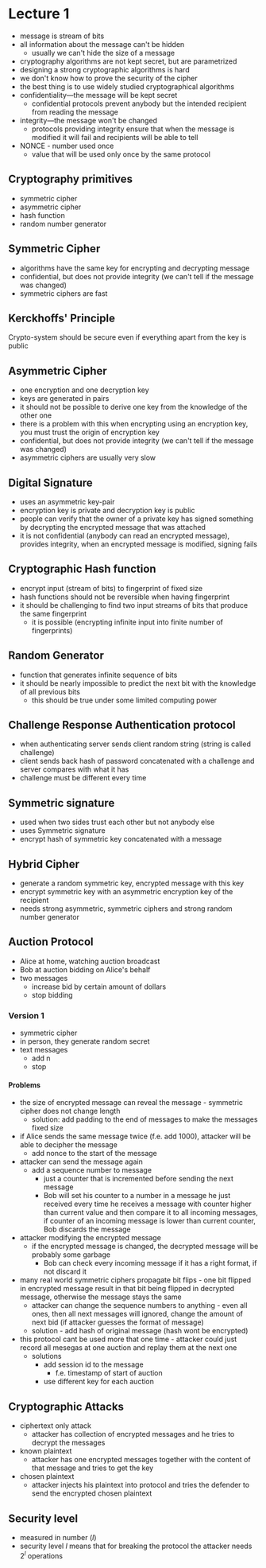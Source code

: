 # Lecture 1

- message is stream of bits
- all information about the message can't be hidden
  - usually we can't hide the size of a message
- cryptography algorithms are not kept secret, but are parametrized
- designing a strong cryptographic algorithms is hard
- we don't know how to prove the security of the cipher
- the best thing is to use widely studied cryptographical algorithms
- confidentiality—the message will be kept secret
  - confidential protocols prevent anybody but the intended recipient from reading the message 
- integrity—the message won't be changed
  - protocols providing integrity ensure that when the message is modified it will fail and recipients will be able to tell
- NONCE - number used once
  - value that will be used only once by the same protocol

## Cryptography primitives
- symmetric cipher
- asymmetric cipher
- hash function
- random number generator

## Symmetric Cipher
- algorithms have the same key for encrypting and decrypting message
- confidential, but does not provide integrity (we can't tell if the message was changed)
- symmetric ciphers are fast

## Kerckhoffs' Principle
Crypto-system should be secure even if everything apart from the key is public 

## Asymmetric Cipher
- one encryption and one decryption key
- keys are generated in pairs
- it should not be possible to derive one key from the knowledge of the other one
- there is a problem with this when encrypting using an encryption key, you must trust the origin of encryption key
- confidential, but does not provide integrity (we can't tell if the message was changed)
- asymmetric ciphers are usually very slow

## Digital Signature
- uses an asymmetric key-pair
- encryption key is private and decryption key is public
- people can verify that the owner of a private key has signed something by decrypting the encrypted message that was 
attached
- it is not confidential (anybody can read an encrypted message), provides integrity, when an encrypted message is modified, 
signing fails

## Cryptographic Hash function
- encrypt input (stream of bits) to fingerprint of fixed size
- hash functions should not be reversible when having fingerprint
- it should be challenging to find two input streams of bits that produce the same fingerprint
  - it is possible (encrypting infinite input into finite number of fingerprints)

## Random Generator
- function that generates infinite sequence of bits
- it should be nearly impossible to predict the next bit with the knowledge of all previous bits
  - this should be true under some limited computing power

## Challenge Response Authentication protocol
- when authenticating server sends client random string (string is called challenge)
- client sends back hash of password concatenated with a challenge and server compares with what it has
- challenge must be different every time

## Symmetric signature
- used when two sides trust each other but not anybody else
- uses Symmetric signature
- encrypt hash of symmetric key concatenated with a message

## Hybrid Cipher
- generate a random symmetric key, encrypted message with this key
- encrypt symmetric key with an asymmetric encryption key of the recipient
- needs strong asymmetric, symmetric ciphers and strong random number generator

## Auction Protocol
- Alice at home, watching auction broadcast
- Bob at auction bidding on Alice's behalf
- two messages
  - increase bid by certain amount of dollars
  - stop bidding

### Version 1
- symmetric cipher
- in person, they generate random secret
- text messages
  - add n
  - stop

#### Problems
- the size of encrypted message can reveal the message - symmetric cipher does not change length
  - solution: add padding to the end of messages to make the messages fixed size
- if Alice sends the same message twice (f.e. add 1000), attacker will be able to decipher the message
  - add nonce to the start of the message
- attacker can send the message again
  - add a sequence number to message
    - just a counter that is incremented before sending the next message
    - Bob will set his counter to a number in a message he just received every time he receives a message with counter
    higher than current value and then compare it to all incoming messages, if counter of an incoming message is lower 
    than current counter, Bob discards the message
- attacker modifying the encrypted message
  - if the encrypted message is changed, the decrypted message will be probably some garbage
    - Bob can check every incoming message if it has a right format, if not discard it
- many real world symmetric ciphers propagate bit flips - one bit flipped in encrypted message result in that bit being
flipped in decrypted message, otherwise the message stays the same
  - attacker can change the sequence numbers to anything - even all ones, then all next messages will ignored, change
  the amount of next bid (if attacker guesses the format of message)
  - solution - add hash of original message (hash wont be encrypted)
- this protocol cant be used more that one time - attacker could just record all mesegas at one auction and replay them
at the next one
  - solutions
    - add session id to the message
      - f.e. timestamp of start of auction
    - use different key for each auction

## Cryptographic Attacks
- ciphertext only attack
  - attacker has collection of encrypted messages and he tries to decrypt the messages
- known plaintext
  - attacker has one encrypted messages together with the content of that message and tries to get the key
- chosen plaintext
  - attacker injects his plaintext into protocol and tries the defender to send the encrypted chosen plaintext

## Security level
- measured in number ($l$)
- security level $l$ means that for breaking the protocol the attacker needs $2^l$ operations